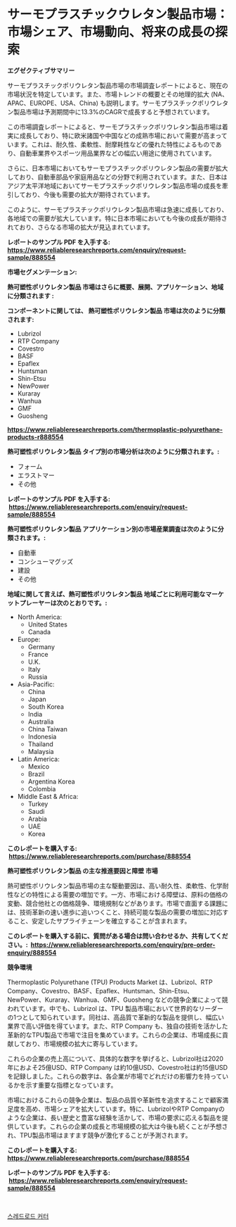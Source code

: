 <p><h1>サーモプラスチックウレタン製品市場：市場シェア、市場動向、将来の成長の探索</h1></p><p><strong>エグゼクティブサマリー</strong></p>
<p><p>サーモプラスチックポリウレタン製品市場の市場調査レポートによると、現在の市場状況を特定しています。また、市場トレンドの概要とその地理的拡大 (NA、APAC、EUROPE、USA、China) も説明します。サーモプラスチックポリウレタン製品市場は予測期間中に13.3%のCAGRで成長すると予想されています。</p><p>この市場調査レポートによると、サーモプラスチックポリウレタン製品市場は着実に成長しており、特に欧米諸国や中国などの成熟市場において需要が高まっています。これは、耐久性、柔軟性、耐摩耗性などの優れた特性によるものであり、自動車業界やスポーツ用品業界などの幅広い用途に使用されています。</p><p>さらに、日本市場においてもサーモプラスチックポリウレタン製品の需要が拡大しており、自動車部品や家庭用品などの分野で利用されています。また、日本はアジア太平洋地域においてサーモプラスチックポリウレタン製品市場の成長を牽引しており、今後も需要の拡大が期待されています。</p><p>このように、サーモプラスチックポリウレタン製品市場は急速に成長しており、各地域での需要が拡大しています。特に日本市場においても今後の成長が期待されており、さらなる市場の拡大が見込まれています。</p></p>
<p><strong>レポートのサンプル PDF を入手する: <a href="https://www.reliableresearchreports.com/enquiry/request-sample/888554">https://www.reliableresearchreports.com/enquiry/request-sample/888554</a></strong></p>
<p><strong>市場セグメンテーション:</strong></p>
<p><strong> 熱可塑性ポリウレタン製品 市場はさらに概要、展開、アプリケーション、地域に分類されます :</strong></p>
<p><strong>コンポーネントに関しては、 熱可塑性ポリウレタン製品 市場は次のように分類されます: &nbsp;</strong></p>
<p><ul><li>Lubrizol</li><li>RTP Company</li><li>Covestro</li><li>BASF</li><li>Epaflex</li><li>Huntsman</li><li>Shin-Etsu</li><li>NewPower</li><li>Kuraray</li><li>Wanhua</li><li>GMF</li><li>Guosheng</li></ul></p>
<p><strong><a href="https://www.reliableresearchreports.com/thermoplastic-polyurethane-products-r888554">https://www.reliableresearchreports.com/thermoplastic-polyurethane-products-r888554</a></strong></p>
<p><strong> 熱可塑性ポリウレタン製品 タイプ別の市場分析は次のように分類されます。:</strong></p>
<p><ul><li>フォーム</li><li>エラストマー</li><li>その他</li></ul></p>
<p><strong>レポートのサンプル PDF を入手する: &nbsp;<a href="https://www.reliableresearchreports.com/enquiry/request-sample/888554">https://www.reliableresearchreports.com/enquiry/request-sample/888554</a></strong></p>
<p><strong> 熱可塑性ポリウレタン製品 アプリケーション別の市場産業調査は次のように分類されます。:</strong></p>
<p><ul><li>自動車</li><li>コンシューマグッズ</li><li>建設</li><li>その他</li></ul></p>
<p><strong>地域に関して言えば、熱可塑性ポリウレタン製品 地域ごとに利用可能なマーケットプレーヤーは次のとおりです。:</strong></p>
<p><ul>
    <li>
        North America:
        <ul>
            <li>United States</li>
            <li>Canada</li>
        </ul>
    </li>
    <li>
        Europe:
        <ul>
            <li>Germany</li>
            <li>France</li>
            <li>U.K.</li>
            <li>Italy</li>
            <li>Russia</li>
        </ul>
    </li>
    <li>
        Asia-Pacific:
        <ul>
            <li>China</li>
            <li>Japan</li>
            <li>South Korea</li>
            <li>India</li>
            <li>Australia</li>
            <li>China Taiwan</li>
            <li>Indonesia</li>
            <li>Thailand</li>
            <li>Malaysia</li>
        </ul>
    </li>
    <li>
        Latin America:
        <ul>
            <li>Mexico</li>
            <li>Brazil</li>
            <li>Argentina Korea</li>
            <li>Colombia</li>
        </ul>
    </li>
    <li>
        Middle East & Africa:
        <ul>
            <li>Turkey</li>
            <li>Saudi</li>
            <li>Arabia</li>
            <li>UAE</li>
            <li>Korea</li>
        </ul>
    </li>
    </ul></p>
<p><strong>このレポートを購入する: &nbsp;<a href="https://www.reliableresearchreports.com/purchase/888554">https://www.reliableresearchreports.com/purchase/888554</a></strong></p>
<p><strong>熱可塑性ポリウレタン製品 の主な推進要因と障壁 市場</strong></p>
<p><p>熱可塑性ポリウレタン製品市場の主な駆動要因は、高い耐久性、柔軟性、化学耐性などの特性による需要の増加です。一方、市場における障壁は、原料の価格の変動、競合他社との価格競争、環境規制などがあります。市場で直面する課題には、技術革新の速い進歩に追いつくこと、持続可能な製品の需要の増加に対応すること、安定したサプライチェーンを確立することが含まれます。</p></p>
<p><strong>このレポートを購入する前に、質問がある場合は問い合わせるか、共有してください。:&nbsp; <a href="https://www.reliableresearchreports.com/enquiry/pre-order-enquiry/888554">https://www.reliableresearchreports.com/enquiry/pre-order-enquiry/888554</a></strong></p>
<p><strong>競争環境</strong></p>
<p><p>Thermoplastic Polyurethane (TPU) Products Market は、Lubrizol、RTP Company、Covestro、BASF、Epaflex、Huntsman、Shin-Etsu、NewPower、Kuraray、Wanhua、GMF、Guosheng などの競争企業によって競われています。中でも、Lubrizol は、TPU 製品市場において世界的なリーダーの1つとして知られています。同社は、高品質で革新的な製品を提供し、幅広い業界で高い評価を得ています。また、RTP Company も、独自の技術を活かした革新的なTPU製品で市場で注目を集めています。これらの企業は、市場成長に貢献しており、市場規模の拡大に寄与しています。</p><p>これらの企業の売上高について、具体的な数字を挙げると、Lubrizol社は2020年におよそ25億USD、RTP Company は約10億USD、Covestro社は約15億USDを記録しました。これらの数字は、各企業が市場でどれだけの影響力を持っているかを示す重要な指標となっています。</p><p>市場におけるこれらの競争企業は、製品の品質や革新性を追求することで顧客満足度を高め、市場シェアを拡大しています。特に、LubrizolやRTP Companyのような企業は、長い歴史と豊富な経験を活かして、市場の要求に応える製品を提供しています。これらの企業の成長と市場規模の拡大は今後も続くことが予想され、TPU製品市場はますます競争が激化することが予測されます。</p></p>
<p><strong>このレポートを購入する: &nbsp; <a href="https://www.reliableresearchreports.com/purchase/888554">https://www.reliableresearchreports.com/purchase/888554</a></strong></p>
<p><strong>レポートのサンプル PDF を入手する: &nbsp;<a href="https://www.reliableresearchreports.com/enquiry/request-sample/888554">https://www.reliableresearchreports.com/enquiry/request-sample/888554</a></strong><strong></strong></p>
<p>&nbsp;</p>
<p><p><a href="https://github.com/laholand/Market-Research-Report-List-3/blob/main/666370329637.md">스레드로드 커터</a></p></p>